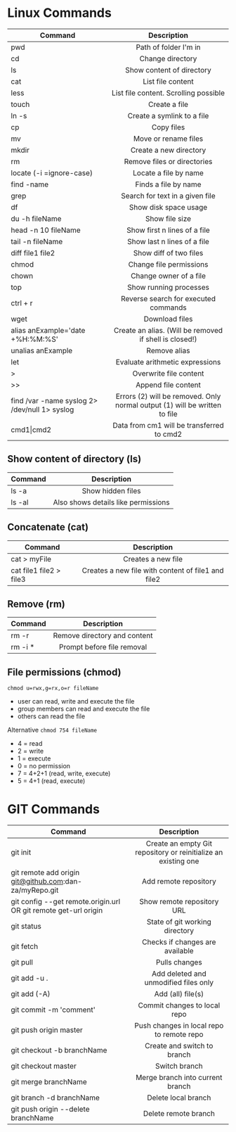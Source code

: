 # Linux Commands

| Command                                       |                                Description                                 |
|-----------------------------------------------|:--------------------------------------------------------------------------:|
| pwd                                           |                           Path of folder I'm in                            |
| cd                                            |                              Change directory                              |
| ls                                            |                         Show content of directory                          |
| cat                                           |                             List file content                              |
| less                                          |                   List file content. Scrolling possible                    |
| touch <file>                                  |                               Create a file                                |
| ln -s <target> <link>                         |                         Create a symlink to a file                         |
| cp <target> <destination>                     |                                 Copy files                                 |
| mv <target> <destination>                     |                            Move or rename files                            |
| mkdir                                         |                           Create a new directory                           |
| rm                                            |                        Remove files or directories                         |
| locate (-i =ignore-case)                      |                           Locate a file by name                            |
| find <directory> -name <name>                 |                            Finds a file by name                            |
| grep                                          |                      Search for text in a given file                       |
| df                                            |                           Show disk space usage                            |
| du -h fileName                                |                               Show file size                               |
| head -n 10 fileName                           |                        Show first n lines of a file                        |
| tail -n fileName                              |                        Show last n lines of a file                         |
| diff file1 file2                              |                           Show diff of two files                           |
| chmod                                         |                          Change file permissions                           |
| chown                                         |                           Change owner of a file                           |
| top                                           |                           Show running processes                           |
| ctrl + r                                      |                    Reverse search for executed commands                    |
| wget <url>                                    |                               Download files                               |
| alias anExample='date +%H:%M:%S'              |           Create an alias. (Will be removed if shell is closed!)           |
| unalias anExample                             |                                Remove alias                                |
| let                                           |                      Evaluate arithmetic expressions                       |
| \>                                            |                           Overwrite file content                           |
| \>>                                           |                            Append file content                             |
| find /var -name syslog 2> /dev/null 1> syslog | Errors (2) will be removed. Only normal output (1) will be written to file |
| cmd1&#124;cmd2                                |                 Data from cm1 will be transferred to cmd2                  |
## Show content of directory (ls)

| Command |             Description             |
|---------|:-----------------------------------:|
| ls -a   |          Show hidden files          |
| ls -al  | Also shows details like permissions |

## Concatenate (cat)

| Command                 |                    Description                     |
|-------------------------|:--------------------------------------------------:|
| cat > myFile            |                 Creates a new file                 |
| cat file1 file2 > file3 | Creates a new file with content of file1 and file2 |

## Remove (rm)

| Command           |         Description          |
|-------------------|:----------------------------:|
| rm -r <directory> | Remove directory and content |
| rm -i *           |  Prompt before file removal  |

## File permissions (chmod)

``chmod u=rwx,g=rx,o=r fileName``

   - user can read, write and execute the file
   - group members can read and execute the file
   - others can read the file 

Alternative
``chmod 754 fileName``
   - 4 = read
   - 2 = write
   - 1 = execute
   - 0 = no permission
   - 7 = 4+2+1 (read, write, execute)
   - 5 = 4+1 (read, execute)


# GIT Commands

| Command                                                         |                          Description                           |
|-----------------------------------------------------------------|:--------------------------------------------------------------:|
| git init                                                        | Create an empty Git repository or reinitialize an existing one |
| git remote add origin git@github.com:dan-za/myRepo.git          |                     Add remote repository                      |
| git config --get remote.origin.url OR git remote get-url origin |                   Show remote repository URL                   |
| git status                                                      |                 State of git working directory                 |
| git fetch                                                       |                Checks if changes are available                 |
| git pull                                                        |                         Pulls changes                          |
| git add -u .                                                    |             Add deleted and unmodified files only              |
| git add (-A)                                                    |                       Add (all) file(s)                        |
| git commit -m 'comment'                                         |                  Commit changes to local repo                  |
| git push origin master                                          |           Push changes in local repo to remote repo            |
| git checkout -b branchName                                      |                  Create and switch to branch                   |
| git checkout master                                             |                         Switch branch                          |
| git merge branchName                                            |                Merge branch into current branch                |
| git branch -d branchName                                        |                      Delete local branch                       |
| git push origin --delete branchName                             |                      Delete remote branch                      |